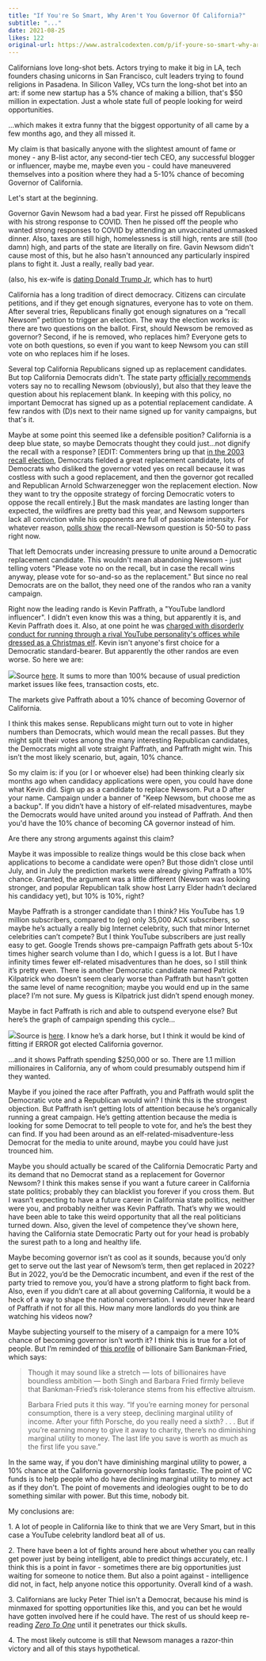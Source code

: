 ```yaml
---
title: "If You're So Smart, Why Aren't You Governor Of California?"
subtitle: "..."
date: 2021-08-25
likes: 122
original-url: https://www.astralcodexten.com/p/if-youre-so-smart-why-arent-you-governor
---
```

Californians love long-shot bets. Actors trying to make it big in LA, tech founders chasing unicorns in San Francisco, cult leaders trying to found religions in Pasadena. In Silicon Valley, VCs turn the long-shot bet into an art: if some new startup has a 5% chance of making a billion, that's $50 million in expectation. Just a whole state full of people looking for weird opportunities.

...which makes it extra funny that the biggest opportunity of all came by a few months ago, and they all missed it.

My claim is that basically anyone with the slightest amount of fame or money - any B-list actor, any second-tier tech CEO, any successful blogger or influencer, maybe me, maybe even you - could have maneuvered themselves into a position where they had a 5-10% chance of becoming Governor of California.

Let's start at the beginning.

Governor Gavin Newsom had a bad year. First he pissed off Republicans with his strong response to COVID. Then he pissed off the people who wanted strong responses to COVID by attending an unvaccinated unmasked dinner. Also, taxes are still high, homelessness is still high, rents are still (too damn) high, and parts of the state are literally on fire. Gavin Newsom didn't cause most of this, but he also hasn't announced any particularly inspired plans to fight it. Just a really, really bad year.

(also, his ex-wife is [dating Donald Trump Jr](https://www.mercurynews.com/2019/03/15/gavin-newsom-muses-on-kimberly-guilfoyle-dating-donald-trump-jr/), which has to hurt)

California has a long tradition of direct democracy. Citizens can circulate petitions, and if they get enough signatures, everyone has to vote on them. After several tries, Republicans finally got enough signatures on a “recall Newsom” petition to trigger an election. The way the election works is: there are two questions on the ballot. First, should Newsom be removed as governor? Second, if he is removed, who replaces him? Everyone gets to vote on both questions, so even if you want to keep Newsom you can still vote on who replaces him if he loses.

Several top California Republicans signed up as replacement candidates. But top California Democrats didn't. The state party [officially recommends](https://www.washingtonpost.com/politics/2021/08/20/democrats-nightmare-recall-newsom/) voters say no to recalling Newsom (obviously), but also that they leave the question about his replacement blank. In keeping with this policy, no important Democrat has signed up as a potential replacement candidate. A few randos with (D)s next to their name signed up for vanity campaigns, but that's it.

Maybe at some point this seemed like a defensible position? California is a deep blue state, so maybe Democrats thought they could just...not dignify the recall with a response? [EDIT: Commenters bring up that [in the 2003 recall election](https://www.kqed.org/news/11870960/should-a-democrat-run-in-the-newsom-recall-we-asked-cruz-bustamante), Democrats fielded a great replacement candidate, lots of Democrats who disliked the governor voted yes on recall because it was costless with such a good replacement, and then the governor got recalled and Republican Arnold Schwarzenegger won the replacement election. Now they want to try the opposite strategy of forcing Democratic voters to oppose the recall entirely.] But the mask mandates are lasting longer than expected, the wildfires are pretty bad this year, and Newsom supporters lack all conviction while his opponents are full of passionate intensity. For whatever reason, [polls show](https://projects.fivethirtyeight.com/california-recall-polls/) the recall-Newsom question is 50-50 to pass right now.

That left Democrats under increasing pressure to unite around a Democratic replacement candidate. This wouldn't mean abandoning Newsom - just telling voters "Please vote no on the recall, but in case the recall wins anyway, please vote for so-and-so as the replacement." But since no real Democrats are on the ballot, they need one of the randos who ran a vanity campaign. 

Right now the leading rando is Kevin Paffrath, a "YouTube landlord influencer". I didn’t even know this was a thing, but apparently it is, and Kevin Paffrath does it. Also, at one point he was [charged with disorderly conduct for running through a rival YouTube personality's offices while dressed as a Christmas elf](https://en.wikipedia.org/wiki/Kevin_Paffrath#Legal_issues). Kevin isn't anyone's first choice for a Democratic standard-bearer. But apparently the other randos are even worse. So here we are:

[![](https://substackcdn.com/image/fetch/w_1456,c_limit,f_auto,q_auto:good,fl_progressive:steep/https%3A%2F%2Fbucketeer-e05bbc84-baa3-437e-9518-adb32be77984.s3.amazonaws.com%2Fpublic%2Fimages%2F4271a762-8879-4de1-9b43-d5d8636253d3_409x347.png)](https://substackcdn.com/image/fetch/f_auto,q_auto:good,fl_progressive:steep/https%3A%2F%2Fbucketeer-e05bbc84-baa3-437e-9518-adb32be77984.s3.amazonaws.com%2Fpublic%2Fimages%2F4271a762-8879-4de1-9b43-d5d8636253d3_409x347.png)Source [here](https://www.predictit.org/markets/detail/7214/Who-will-be-the-governor-of-California-on-Dec-31). It sums to more than 100% because of usual prediction market issues like fees, transaction costs, etc.

The markets give Paffrath about a 10% chance of becoming Governor of California.

I think this makes sense. Republicans might turn out to vote in higher numbers than Democrats, which would mean the recall passes. But they might split their votes among the many interesting Republican candidates, the Democrats might all vote straight Paffrath, and Paffrath might win. This isn’t the most likely scenario, but, again, 10% chance.

So my claim is: if you (or I or whoever else) had been thinking clearly six months ago when candidacy applications were open, you could have done what Kevin did. Sign up as a candidate to replace Newsom. Put a D after your name. Campaign under a banner of "Keep Newsom, but choose me as a backup". If you didn’t have a history of elf-related misadventures, maybe the Democrats would have united around you instead of Paffrath. And then you'd have the 10% chance of becoming CA governor instead of him.

Are there any strong arguments against this claim?

Maybe it was impossible to realize things would be this close back when applications to become a candidate were open? But those didn’t close until July, and in July the prediction markets were already giving Paffrath a 10% chance. Granted, the argument was a little different (Newsom was looking stronger, and popular Republican talk show host Larry Elder hadn’t declared his candidacy yet), but 10% is 10%, right?

Maybe Paffrath is a stronger candidate than I think? His YouTube has 1.9 million subscribers, compared to (eg) only 35,000 ACX subscribers, so maybe he’s actually a really big Internet celebrity, such that minor Internet celebrities can’t compete? But I think YouTube subscribers are just really easy to get. Google Trends shows pre-campaign Paffrath gets about 5-10x times higher search volume than I do, which I guess is a lot. But I have infinity times fewer elf-related misadventures than he does, so I still think it’s pretty even. There is another Democratic candidate named Patrick Kilpatrick who doesn’t seem clearly worse than Paffrath but hasn’t gotten the same level of name recognition; maybe you would end up in the same place? I’m not sure. My guess is Kilpatrick just didn’t spend enough money.

Maybe in fact Paffrath is rich and able to outspend everyone else? But here’s the graph of campaign spending this cycle…

[![](https://substackcdn.com/image/fetch/w_1456,c_limit,f_auto,q_auto:good,fl_progressive:steep/https%3A%2F%2Fbucketeer-e05bbc84-baa3-437e-9518-adb32be77984.s3.amazonaws.com%2Fpublic%2Fimages%2F52bfcb88-7edb-4c9a-8f93-addcedc17eb5_725x445.png)](https://substackcdn.com/image/fetch/f_auto,q_auto:good,fl_progressive:steep/https%3A%2F%2Fbucketeer-e05bbc84-baa3-437e-9518-adb32be77984.s3.amazonaws.com%2Fpublic%2Fimages%2F52bfcb88-7edb-4c9a-8f93-addcedc17eb5_725x445.png)Source is [here](https://calmatters.org/politics/2021/08/newsom-recall-campaign-spending/). I know he’s a dark horse, but I think it would be kind of fitting if ERROR got elected California governor.

…and it shows Paffrath spending $250,000 or so. There are 1.1 million millionaires in California, any of whom could presumably outspend him if they wanted.

Maybe if you joined the race after Paffrath, you and Paffrath would split the Democratic vote and a Republican would win? I think this is the strongest objection. But Paffrath isn’t getting lots of attention because he’s organically running a great campaign. He’s getting attention because the media is looking for some Democrat to tell people to vote for, and he’s the best they can find. If you had been around as an elf-related-misadventure-less Democrat for the media to unite around, maybe you could have just trounced him.

Maybe you should actually be scared of the California Democratic Party and its demand that no Democrat stand as a replacement for Governor Newsom? I think this makes sense if you want a future career in California state politics; probably they can blacklist you forever if you cross them. But I wasn’t expecting to have a future career in California state politics, neither were you, and probably neither was Kevin Paffrath. That’s why we would have been able to take this weird opportunity that all the real politicians turned down. Also, given the level of competence they’ve shown here, having the California state Democratic Party out for your head is probably the surest path to a long and healthy life.

Maybe becoming governor isn’t as cool as it sounds, because you’d only get to serve out the last year of Newsom’s term, then get replaced in 2022? But in 2022, you’d be the Democratic incumbent, and even if the rest of the party tried to remove you, you’d have a strong platform to fight back from. Also, even if you didn’t care at all about governing California, it would be a heck of a way to shape the national conversation. I would never have heard of Paffrath if not for all this. How many more landlords do you think are watching his videos now?

Maybe subjecting yourself to the misery of a campaign for a mere 10% chance of becoming governor isn’t worth it? I think this is true for a lot of people. But I’m reminded of [this profile](https://finance.yahoo.com/news/ftx-ceo-sam-bankman-fried-profile-085444366.html) of billionaire Sam Bankman-Fried, which says:

> Though it may sound like a stretch — lots of billionaires have boundless ambition — both Singh and Barbara Fried firmly believe that Bankman-Fried’s risk-tolerance stems from his effective altruism.
> 
> Barbara Fried puts it this way. “If you’re earning money for personal consumption, there is a very steep, declining marginal utility of income. After your fifth Porsche, do you really need a sixth? . . . But if you’re earning money to give it away to charity, there’s no diminishing marginal utility to money. The last life you save is worth as much as the first life you save.”

In the same way, if you don't have diminishing marginal utility to power, a 10% chance at the California governorship looks fantastic. The point of VC funds is to help people who do have declining marginal utility to money act as if they don't. The point of movements and ideologies ought to be to do something similar with power. But this time, nobody bit.

My conclusions are:

1\. A lot of people in California like to think that we are Very Smart, but in this case a YouTube celebrity landlord beat all of us.

2\. There have been a lot of fights around here about whether you can really get power just by being intelligent, able to predict things accurately, etc. I think this is a point in favor - sometimes there are big opportunities just waiting for someone to notice them. But also a point against - intelligence did not, in fact, help anyone notice this opportunity. Overall kind of a wash.

3\. Californians are lucky Peter Thiel isn't a Democrat, because his mind is minmaxed for spotting opportunities like this, and you can bet he would have gotten involved here if he could have. The rest of us should keep re-reading _[Zero To One](https://slatestarcodex.com/2019/01/31/book-review-zero-to-one/)_ until it penetrates our thick skulls.

4\. The most likely outcome is still that Newsom manages a razor-thin victory and all of this stays hypothetical.
